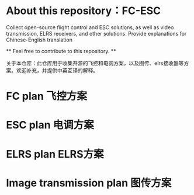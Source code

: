 # About this repository：FC-ESC
Collect open-source flight control and ESC solutions, as well as video transmission, ELRS receivers, and other solutions.
Provide explanations for Chinese-English translation

** Feel free to contribute to this repository. **

关于本仓库：此仓库用于收集开源的飞控和电调方案，以及图传、elrs接收器等方案。欢迎补充，并提供中英互译的解释。

# FC plan 飞控方案

# ESC plan 电调方案

# ELRS plan  ELRS方案

# Image transmission plan 图传方案
